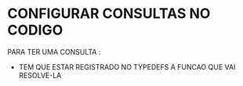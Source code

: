 # CONFIGURAR CONSULTAS NO CODIGO
PARA TER UMA CONSULTA : 
- TEM QUE ESTAR REGISTRADO NO TYPEDEFS A FUNCAO QUE VAI RESOLVE-LA

